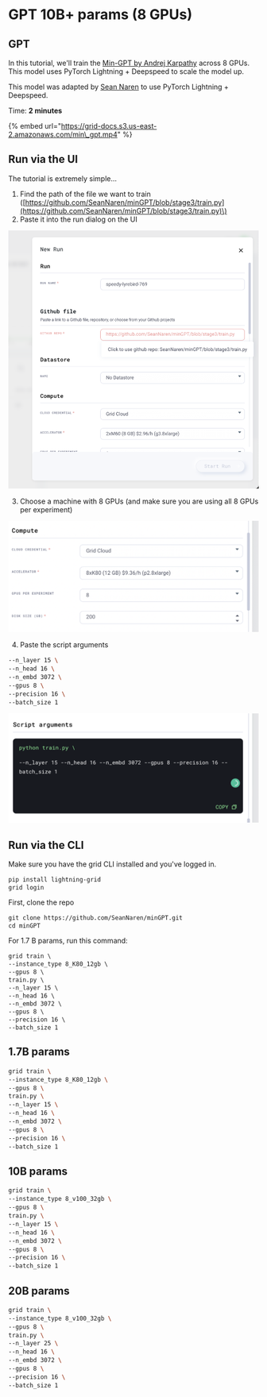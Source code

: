# GPT 10B+ params \(8 GPUs\)

## GPT 

In this tutorial, we'll train the [Min-GPT by Andrej Karpathy](https://github.com/karpathy/minGPT) across 8 GPUs. This model uses PyTorch Lightning + Deepspeed to scale the model up.

This model was adapted by [Sean Naren](https://github.com/SeanNaren) to use PyTorch Lightning + Deepspeed.

Time: **2 minutes**

{% embed url="https://grid-docs.s3.us-east-2.amazonaws.com/min\_gpt.mp4" %}



## Run via the UI

The tutorial is extremely simple... 

1. Find the path of the file we want to train \([https://github.com/SeanNaren/minGPT/blob/stage3/train.py](https://github.com/SeanNaren/minGPT/blob/stage3/train.py)\)
2. Paste it into the run dialog on the UI

![](../../.gitbook/assets/image%20%2810%29.png)

3. Choose a machine with 8 GPUs \(and make sure you are using all 8 GPUs per experiment\)

![](../../.gitbook/assets/image%20%2874%29.png)



4. Paste the script arguments 

```bash
--n_layer 15 \
--n_head 16 \
--n_embd 3072 \
--gpus 8 \
--precision 16 \
--batch_size 1
```

![](../../.gitbook/assets/image%20%2868%29.png)

## Run via the CLI

Make sure you have the grid CLI installed and you've logged in.

```text
pip install lightning-grid
grid login
```

First, clone the repo

```text
git clone https://github.com/SeanNaren/minGPT.git
cd minGPT
```

For 1.7 B params, run this command:

```text
grid train \
--instance_type 8_K80_12gb \
--gpus 8 \
train.py \
--n_layer 15 \
--n_head 16 \
--n_embd 3072 \
--gpus 8 \
--precision 16 \
--batch_size 1
```

## 1.7B params

```bash
grid train \
--instance_type 8_K80_12gb \
--gpus 8 \
train.py \
--n_layer 15 \
--n_head 16 \
--n_embd 3072 \
--gpus 8 \
--precision 16 \
--batch_size 1
```

## **10B params** 

```bash
grid train \
--instance_type 8_v100_32gb \
--gpus 8 \
train.py \
--n_layer 15 \
--n_head 16 \
--n_embd 3072 \
--gpus 8 \
--precision 16 \
--batch_size 1
```

## **20B params**

```bash
grid train \
--instance_type 8_v100_32gb \
--gpus 8 \
train.py \
--n_layer 25 \
--n_head 16 \
--n_embd 3072 \
--gpus 8 \
--precision 16 \
--batch_size 1
```



